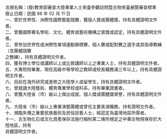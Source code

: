 法規名稱：(廢)教育部審查大陸專業人士來臺參觀訪問暨古物來臺展覽審查標準  
廢止日期：民國 88 年 02 月 11 日  
一、曾於世界性、洲際性國際藝能競賽，獲個人獎或團體獎，持有具體證明文件者。  
二、曾獲國際著名學術、文化、體育或藝術機構之褒獎或認定，持有具體證明文件者。  
三、曾參加世界性或洲際性單項運動錦標賽，個人賽或配對賽之選手或其指導教練（含團體競賽  
之教練），持有具體證明文件者。  
四、獲有博士學位或講師以上或比敘講師以上之專業人士，持有具體證明文件者。  
五、大專院校畢業，現任高級中等學校之教師或校長職務滿三年以上，持有具體證明文件者。  
六、目前在海外研究或進修之大陸學人或留學生，持有具體證明文件者。  
七、曾就讀大陸藝術、體育專業學校或科系，持有畢業證書者。  
八、曾獲大陸省（市）級以上傑出成就、個人獎或團體獎榮譽，持有具體證明文件者。  
九、大陸省（市）級以上專業演藝團體或曾任主要表演職務，持有證明文件者。  
十、瀕臨失傳之重要民族藝術及民俗技藝人士，經認定為臺灣地區所需者。  
十一、古生物化石或文化資產保存法施行細則第二條所規定之中華古物現保存於大陸地區，持有  
具體證明文件者。  


